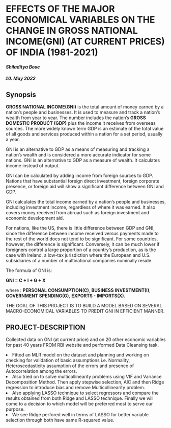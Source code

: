  <!DOCTYPE html>

<html xmlns="http://www.w3.org/1999/xhtml">

<head>

<meta charset="utf-8">
<meta http-equiv="Content-Type" content="text/html; charset=utf-8" />
<meta name="generator" content="pandoc" />

<meta name="author" content="SHILADITYA BOSE" />




<div class="container-fluid main-container">


<div id="header">
<h1 class="title">EFFECTS OF THE MAJOR ECONOMICAL VARIABLES
ON THE CHANGE IN GROSS NATIONAL
INCOME(GNI) (AT CURRENT PRICES) OF INDIA
(1981-2021)</h1>
<h4 class="author"><em>Shiladitya Bose</em></h4>
<h4 class="date"><em><ol start="10" style="list-style-type: decimal">
<li>May 2022</li>
</ol></em></h4>
</div>


<div id="synopsis" class="section level2">
<h2>Synopsis</h2>
<p><b>GROSS NATIONAL INCOME(GNI)</b> is the total amount of money earned by a nation’s people and businesses. It is used to measure and track a nation’s wealth from year to year. The number includes the nation’s <b>GROSS DOMESTIC PRODUCT (GDP)</b> plus the income it receives from overseas sources. The more widely known term GDP is an estimate of the total value of all goods and services produced within a nation for a set period, usually a year.</p>
<p>GNI is an alternative to GDP as a means of measuring and tracking a nation’s wealth and is considered a more accurate indicator for some nations. GNI is an alternative to GDP as a measure of wealth. It calculates income instead of output.</p>
<p>GNI can be calculated by adding income from foreign sources to GDP. Nations that have substantial foreign direct investment, foreign corporate presence, or
foreign aid will show a significant difference between GNI and GDP.</p>
<p>GNI calculates the total income earned by a nation’s people and businesses, including investment income, regardless of where it was earned. It also covers money received from abroad such as foreign investment and economic development aid.</p>
<p>For nations, like the US, there is little difference between GDP and GNI, since the difference between income received versus payments made to the rest of the world does not tend to be significant. For some countries, however, the difference is significant. Conversely, it can be much lower if foreigners control a large
proportion of a country’s production, as is the case with Ireland, a low-tax jurisdiction where the European and U.S. subsidiaries of a number of multinational companies nominally reside.</p>
<p>The formula of GNI is:</p>
<b>GNI = C + I + G + X</b>
<p>where : <b>PERSONAL CONSUMPTION(C)</b>, <b>BUSINESS INVESTMENT(I)</b>, <b>GOVERNMENT SPENDING(G)</b>, <b>EXPORTS - IMPORTS(X)</b>.</p>
<p>THE GOAL OF THIS PROJECT IS TO BUILD A MODEL BASED ON SEVERAL MACRO-ECONOMICAL VARIABLES TO PREDIT GNI IN EFFICIENT MANNER.</p>
</div>
<div id="PROJECT-DESCRIPTION" class="section level2">
<h2>PROJECT-DESCRIPTION</h2>
<p>Collected data on GNI (at current price) and on 20 other economic variables for past 40 years FROM RBI website and
performed Data Cleansing task.</p>
<li>Fitted an MLR model on the dataset and planning and working on checking for validation of basic
assumptions i.e. Normality, Heteroscedasticity assumption of the errors and presence of Autocorrelation
among the errors.</li>
<li>Also tried on to solve multicollinearity problems using VIF and Variance Decomposition Method. Then apply stepwise selection, AIC and then Ridge regression to introduce bias and remove Multicollinearity problem.</li>
<li>Also applying LASSO technique to select regressors and compare the results obtained from both Ridge and LASSO technique. Finally we will come to a decision to which model will be preferred most to serve our purpose.</li>
<li>We see Ridge perfored well in terms of LASSO for better variable selection through both have same R-squared value.</li>
</div>
</body>
</html>
